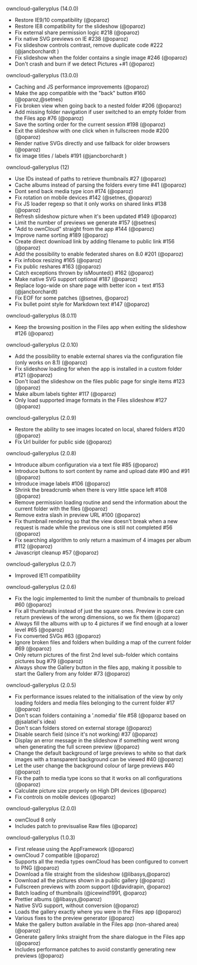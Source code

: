 owncloud-galleryplus (14.0.0)
* Restore IE9/10 compatibility (@oparoz)
* Restore IE8 compatibility for the slideshow (@oparoz)
* Fix external share permission logic #218 (@oparoz)
* Fix native SVG previews on IE #238 (@oparoz)
* Fix slideshow controls contrast, remove duplicate code #222 (@jancborchardt )
* Fix slideshow when the folder contains a single image #246 (@oparoz)
* Don't crash and burn if we detect Pictures +#1 (@oparoz)

owncloud-galleryplus (13.0.0)
* Caching and JS performance improvements (@oparoz)
* Make the app compatible with the "back" button #160 (@oparoz,@setnes)
* Fix broken view when going back to a nested folder #206 (@oparoz)
* Add missing folder navigation if user switched to an empty folder from the Files app #76 (@oparoz)
* Save the sorting order for the current session #198 (@oparoz)
* Exit the slideshow with one click when in fullscreen mode #200 (@oparoz)
* Render native SVGs directly and use fallback for older browsers (@oparoz)
* fix image titles / labels #191 (@jancborchardt )

owncloud-galleryplus (12)
* Use IDs instead of paths to retrieve thumbnails #27 (@oparoz)
* Cache albums instead of parsing the folders every time #41 (@oparoz)
* Dont send back media type icon #174 (@oparoz)
* Fix rotation on mobile devices #142 (@setnes, @oparoz)
* Fix JS loader regexp so that it only works on shared links #138 (@oparoz)
* Refresh slideshow picture when it's been updated #149 (@oparoz)
* Limit the number of previews we generate #157 (@setnes)
* "Add to ownCloud" straight from the app #144 (@oparoz)
* Improve name sorting #189 (@oparoz)
* Create direct download link by adding filename to public link #156 (@oparoz)
* Add the possibility to enable federated shares on 8.0 #201 (@oparoz)
* Fix infobox resizing #165 (@oparoz)
* Fix public reshares #163 (@oparoz)
* Catch exceptions thrown by isMounted() #162 (@oparoz)
* Make native SVG support optional #187 (@oparoz)
* Replace logo-wide on share page with better icon + text #153 (@jancborchardt)
* Fix EOF for some patches (@setnes, @oparoz)
* Fix bullet point style for Markdown text #147 (@oparoz)

owncloud-galleryplus (8.0.11)
* Keep the browsing position in the Files app when exiting the slideshow #126 (@oparoz)

owncloud-galleryplus (2.0.10)
* Add the possibility to enable external shares via the configuration file (only works on 8.1) (@oparoz)
* Fix slideshow loading for when the app is installed in a custom folder #121 (@oparoz)
* Don't load the slideshow on the files public page for single items #123 (@oparoz)
* Make album labels tighter #117 (@oparoz)
* Only load supported image formats in the Files slideshow #127 (@oparoz)

owncloud-galleryplus (2.0.9)
* Restore the ability to see images located on local, shared folders #120 (@oparoz)
* Fix Url builder for public side (@oparoz)

owncloud-galleryplus (2.0.8)
* Introduce album configuration via a text file #85 (@oparoz)
* Introduce buttons to sort content by name and upload date #90 and #91 (@oparoz)
* Introduce image labels #106 (@oparoz)
* Shrink the breadcrumb when there is very little space left #108 (@oparoz)
* Remove permission loading routine and send the information about the current folder with the files (@oparoz)
* Remove extra slash in preview URL #100 (@oparoz)
* Fix thumbnail rendering so that the view doesn't break when a new request is made while the previous one is still not completed #56 (@oparoz)
* Fix searching algorithm to only return a maximum of 4 images per album #112 (@oparoz)
* Javascript cleanup #57 (@oparoz)

owncloud-galleryplus (2.0.7)
* Improved IE11 compatibility

owncloud-galleryplus (2.0.6)
* Fix the logic implemented to limit the number of thumbnails to preload #60 (@oparoz)
* Fix all thumbnails instead of just the square ones. Preview in core can return previews of the wrong dimensions, so we fix them (@oparoz)
* Always fill the albums with up to 4 pictures if we find enough at a lower level #65 (@oparoz)
* Fix converted SVGs #63 (@oparoz)
* Ignore broken files and folders when building a map of the current folder #69 (@oparoz)
* Only return pictures of the first 2nd level sub-folder which contains pictures bug #79 (@oparoz)
* Always show the Gallery button in the files app, making it possible to start the Gallery from any folder #73 (@oparoz)

owncloud-galleryplus (2.0.5)
* Fix performance issues related to the initialisation of the view by only loading folders and media files belonging to the current folder #17 (@oparoz)
* Don't scan folders containing a '.nomedia' file #58 (@oparoz based on @jsalatiel's idea)
* Don't scan folders stored on external storage (@oparoz)
* Disable search field (since it's not working) #37 (@oparoz)
* Display an error message in the slideshow if something went wrong when generating the full screen preview (@oparoz)
* Change the default background of large previews to white so that dark images with a transparent background can be viewed #40 (@oparoz)
* Let the user change the background colour of large previews #40 (@oparoz)
* Fix the path to media type icons so that it works on all configurations (@oparoz)
* Calculate picture size properly on High DPI devices (@oparoz)
* Fix controls on mobile devices (@oparoz)

owncloud-galleryplus (2.0.0)
* ownCloud 8 only
* Includes patch to previsualise Raw files (@oparoz)

owncloud-galleryplus (1.0.3)
* First release using the AppFramework (@oparoz)
* ownCloud 7 compatible (@oparoz)
* Supports all the media types ownCloud has been configured to convert to PNG (@oparoz)
* Download a file straight from the slideshow (@libasys,@oparoz)
* Download all the pictures shown in a public gallery (@oparoz)
* Fullscreen previews with zoom support (@davidrapin, @oparoz)
* Batch loading of thumbnails (@icewind1991, @oparoz)
* Prettier albums (@libasys,@oparoz)
* Native SVG support, without conversion (@oparoz)
* Loads the gallery exactly where you were in the Files app (@oparoz)
* Various fixes to the preview generator (@oparoz)
* Make the gallery button available in the Files app (non-shared area) (@oparoz)
* Generate gallery links straight from the share dialogue in the Files app (@oparoz)
* Includes performance patches to avoid constantly generating new previews (@oparoz)
